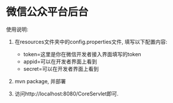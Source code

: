 # 微信公众平台后台

使用说明:
1. 在resources文件夹中的config.properties文件, 填写以下配置内容:

    - token=这里是你在微信开发者接入界面填写的token
    - appid=可以在开发者界面上看到
    - secret=可以在开发者界面上看到
2. mvn package, 并部署
3. 访问http://localhost:8080/CoreServlet即可.